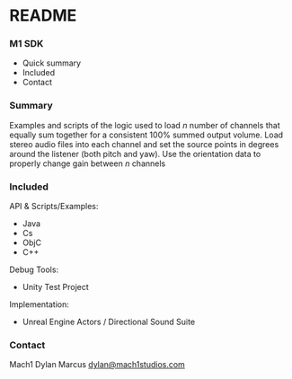 # README #

### M1 SDK ###

* Quick summary
* Included
* Contact

### Summary ###

Examples and scripts of the logic used to load *n* number of channels that equally sum together for a consistent 100% summed output volume. Load stereo audio files into each channel and set the source points in degrees around the listener (both pitch and yaw). Use the orientation data to properly change gain between *n* channels

### Included ###

API & Scripts/Examples:
* Java
* Cs
* ObjC
* C++ 

Debug Tools: 
* Unity Test Project

Implementation: 
* Unreal Engine Actors / Directional Sound Suite

### Contact ###


Mach1
Dylan Marcus
dylan@mach1studios.com